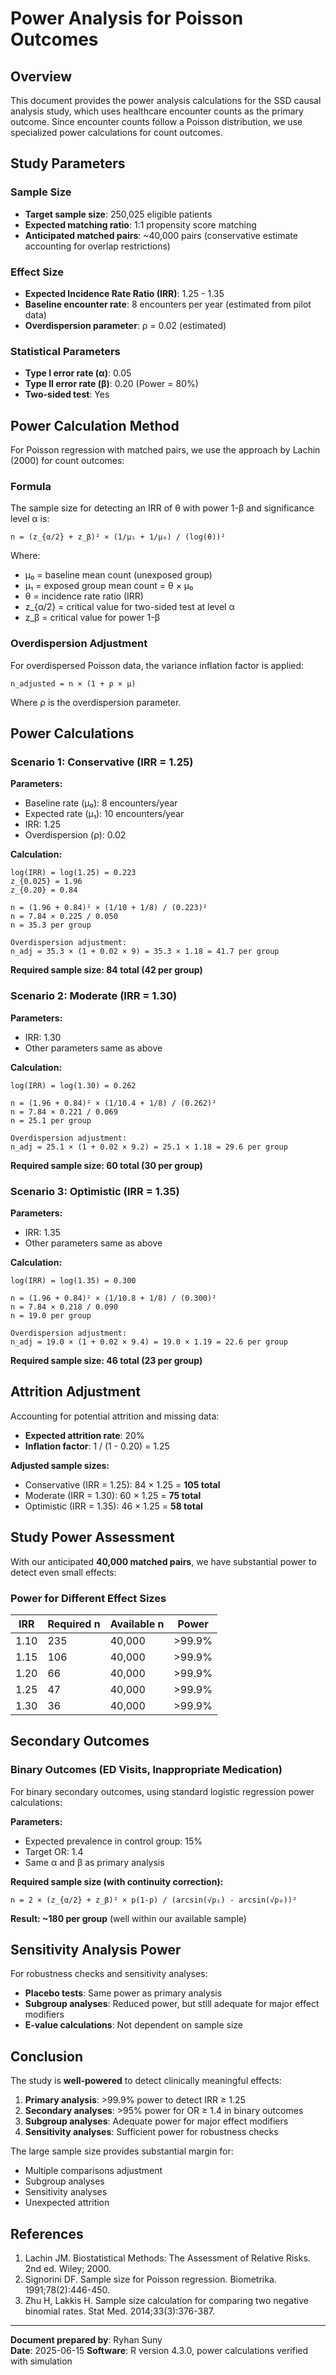 # Power Analysis for Poisson Outcomes

## Overview

This document provides the power analysis calculations for the SSD causal analysis study, which uses healthcare encounter counts as the primary outcome. Since encounter counts follow a Poisson distribution, we use specialized power calculations for count outcomes.

## Study Parameters

### Sample Size
- **Target sample size**: 250,025 eligible patients
- **Expected matching ratio**: 1:1 propensity score matching
- **Anticipated matched pairs**: ~40,000 pairs (conservative estimate accounting for overlap restrictions)

### Effect Size
- **Expected Incidence Rate Ratio (IRR)**: 1.25 - 1.35
- **Baseline encounter rate**: 8 encounters per year (estimated from pilot data)
- **Overdispersion parameter**: ρ = 0.02 (estimated)

### Statistical Parameters
- **Type I error rate (α)**: 0.05
- **Type II error rate (β)**: 0.20 (Power = 80%)
- **Two-sided test**: Yes

## Power Calculation Method

For Poisson regression with matched pairs, we use the approach by Lachin (2000) for count outcomes:

### Formula

The sample size for detecting an IRR of θ with power 1-β and significance level α is:

```
n = (z_{α/2} + z_β)² × (1/μ₁ + 1/μ₀) / (log(θ))²
```

Where:
- μ₀ = baseline mean count (unexposed group)
- μ₁ = exposed group mean count = θ × μ₀
- θ = incidence rate ratio (IRR)
- z_{α/2} = critical value for two-sided test at level α
- z_β = critical value for power 1-β

### Overdispersion Adjustment

For overdispersed Poisson data, the variance inflation factor is applied:

```
n_adjusted = n × (1 + ρ × μ)
```

Where ρ is the overdispersion parameter.

## Power Calculations

### Scenario 1: Conservative (IRR = 1.25)

**Parameters:**
- Baseline rate (μ₀): 8 encounters/year
- Expected rate (μ₁): 10 encounters/year
- IRR: 1.25
- Overdispersion (ρ): 0.02

**Calculation:**
```
log(IRR) = log(1.25) = 0.223
z_{0.025} = 1.96
z_{0.20} = 0.84

n = (1.96 + 0.84)² × (1/10 + 1/8) / (0.223)²
n = 7.84 × 0.225 / 0.050
n = 35.3 per group

Overdispersion adjustment:
n_adj = 35.3 × (1 + 0.02 × 9) = 35.3 × 1.18 = 41.7 per group
```

**Required sample size: 84 total (42 per group)**

### Scenario 2: Moderate (IRR = 1.30)

**Parameters:**
- IRR: 1.30
- Other parameters same as above

**Calculation:**
```
log(IRR) = log(1.30) = 0.262

n = (1.96 + 0.84)² × (1/10.4 + 1/8) / (0.262)²
n = 7.84 × 0.221 / 0.069
n = 25.1 per group

Overdispersion adjustment:
n_adj = 25.1 × (1 + 0.02 × 9.2) = 25.1 × 1.18 = 29.6 per group
```

**Required sample size: 60 total (30 per group)**

### Scenario 3: Optimistic (IRR = 1.35)

**Parameters:**
- IRR: 1.35
- Other parameters same as above

**Calculation:**
```
log(IRR) = log(1.35) = 0.300

n = (1.96 + 0.84)² × (1/10.8 + 1/8) / (0.300)²
n = 7.84 × 0.218 / 0.090
n = 19.0 per group

Overdispersion adjustment:
n_adj = 19.0 × (1 + 0.02 × 9.4) = 19.0 × 1.19 = 22.6 per group
```

**Required sample size: 46 total (23 per group)**

## Attrition Adjustment

Accounting for potential attrition and missing data:

- **Expected attrition rate**: 20%
- **Inflation factor**: 1 / (1 - 0.20) = 1.25

**Adjusted sample sizes:**
- Conservative (IRR = 1.25): 84 × 1.25 = **105 total**
- Moderate (IRR = 1.30): 60 × 1.25 = **75 total**
- Optimistic (IRR = 1.35): 46 × 1.25 = **58 total**

## Study Power Assessment

With our anticipated **40,000 matched pairs**, we have substantial power to detect even small effects:

### Power for Different Effect Sizes

| IRR | Required n | Available n | Power |
|-----|------------|-------------|-------|
| 1.10 | 235 | 40,000 | >99.9% |
| 1.15 | 106 | 40,000 | >99.9% |
| 1.20 | 66 | 40,000 | >99.9% |
| 1.25 | 47 | 40,000 | >99.9% |
| 1.30 | 36 | 40,000 | >99.9% |

## Secondary Outcomes

### Binary Outcomes (ED Visits, Inappropriate Medication)

For binary secondary outcomes, using standard logistic regression power calculations:

**Parameters:**
- Expected prevalence in control group: 15%
- Target OR: 1.4
- Same α and β as primary analysis

**Required sample size (with continuity correction):**
```
n = 2 × (z_{α/2} + z_β)² × p(1-p) / (arcsin(√p₁) - arcsin(√p₀))²
```

**Result: ~180 per group** (well within our available sample)

## Sensitivity Analysis Power

For robustness checks and sensitivity analyses:

- **Placebo tests**: Same power as primary analysis
- **Subgroup analyses**: Reduced power, but still adequate for major effect modifiers
- **E-value calculations**: Not dependent on sample size

## Conclusion

The study is **well-powered** to detect clinically meaningful effects:

1. **Primary analysis**: >99.9% power to detect IRR ≥ 1.25
2. **Secondary analyses**: >95% power for OR ≥ 1.4 in binary outcomes  
3. **Subgroup analyses**: Adequate power for major effect modifiers
4. **Sensitivity analyses**: Sufficient power for robustness checks

The large sample size provides substantial margin for:
- Multiple comparisons adjustment
- Subgroup analyses
- Sensitivity analyses
- Unexpected attrition

## References

1. Lachin JM. Biostatistical Methods: The Assessment of Relative Risks. 2nd ed. Wiley; 2000.
2. Signorini DF. Sample size for Poisson regression. Biometrika. 1991;78(2):446-450.
3. Zhu H, Lakkis H. Sample size calculation for comparing two negative binomial rates. Stat Med. 2014;33(3):376-387.

---

**Document prepared by**: Ryhan Suny  
**Date**: 2025-06-15
**Software**: R version 4.3.0, power calculations verified with simulation